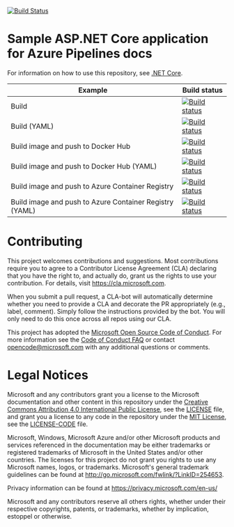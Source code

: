 [![Build Status](https://dev.azure.com/csanabriaAzureDevops/AzDevops1/_apis/build/status/csanabria.pipelines-dotnet-core?branchName=master)](https://dev.azure.com/csanabriaAzureDevops/AzDevops1/_build/latest?definitionId=1?branchName=master)

# Sample ASP.NET Core application for Azure Pipelines docs

For information on how to use this repository, see [.NET Core](https://docs.microsoft.com/azure/devops/pipelines/languages/dotnet-core).

| Example | Build status |
|---------|--------------|
| Build | [![Build status](https://dev.azure.com/pipelines-docs/docs/_apis/build/status/dotnetcore/dotnetcore)](https://dev.azure.com/pipelines-docs/docs/_build/latest?definitionId=1) |
| Build (YAML) | [![Build status](https://dev.azure.com/pipelines-docs/docs/_apis/build/status/dotnetcore/dotnetcore-yaml)](https://dev.azure.com/pipelines-docs/docs/_build/latest?definitionId=2) |
| Build image and push to Docker Hub | [![Build status](https://dev.azure.com/pipelines-docs/docs/_apis/build/status/dotnetcore/dotnetcore-dockerhub)](https://dev.azure.com/pipelines-docs/docs/_build/latest?definitionId=3) |
| Build image and push to Docker Hub (YAML) | [![Build status](https://dev.azure.com/pipelines-docs/docs/_apis/build/status/dotnetcore/dotnetcore-dockerhub-yaml)](https://dev.azure.com/pipelines-docs/docs/_build/latest?definitionId=4) |
| Build image and push to Azure Container Registry | [![Build status](https://dev.azure.com/pipelines-docs/docs/_apis/build/status/dotnetcore/dotnetcore-acr)](https://dev.azure.com/pipelines-docs/docs/_build/latest?definitionId=5) |
| Build image and push to Azure Container Registry (YAML) | [![Build status](https://dev.azure.com/pipelines-docs/docs/_apis/build/status/dotnetcore/dotnetcore-acr-yaml)](https://dev.azure.com/pipelines-docs/docs/_build/latest?definitionId=6) |

# Contributing

This project welcomes contributions and suggestions.  Most contributions require you to agree to a
Contributor License Agreement (CLA) declaring that you have the right to, and actually do, grant us
the rights to use your contribution. For details, visit https://cla.microsoft.com.

When you submit a pull request, a CLA-bot will automatically determine whether you need to provide
a CLA and decorate the PR appropriately (e.g., label, comment). Simply follow the instructions
provided by the bot. You will only need to do this once across all repos using our CLA.

This project has adopted the [Microsoft Open Source Code of Conduct](https://opensource.microsoft.com/codeofconduct/).
For more information see the [Code of Conduct FAQ](https://opensource.microsoft.com/codeofconduct/faq/) or
contact [opencode@microsoft.com](mailto:opencode@microsoft.com) with any additional questions or comments.

# Legal Notices

Microsoft and any contributors grant you a license to the Microsoft documentation and other content
in this repository under the [Creative Commons Attribution 4.0 International Public License](https://creativecommons.org/licenses/by/4.0/legalcode),
see the [LICENSE](LICENSE) file, and grant you a license to any code in the repository under the [MIT License](https://opensource.org/licenses/MIT), see the
[LICENSE-CODE](LICENSE-CODE) file.

Microsoft, Windows, Microsoft Azure and/or other Microsoft products and services referenced in the documentation
may be either trademarks or registered trademarks of Microsoft in the United States and/or other countries.
The licenses for this project do not grant you rights to use any Microsoft names, logos, or trademarks.
Microsoft's general trademark guidelines can be found at http://go.microsoft.com/fwlink/?LinkID=254653.

Privacy information can be found at https://privacy.microsoft.com/en-us/

Microsoft and any contributors reserve all others rights, whether under their respective copyrights, patents,
or trademarks, whether by implication, estoppel or otherwise.
